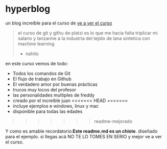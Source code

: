 # hyperblog
un blog increíble para el curso de [ve a ver el curso](http://https://platzi.com/cursos/git-github/ "ve a ver el curso")
> el curso de git y githu de platzi es lo que me hacia falta triplicar mi salario y lanzarme a la industria del tejido de lana sintetica con machine learning
> - nahito

en este curso vemos de todo:
* Todos los comandos de Git
* El flujo de trabajo en Github
* El verdadero amor por buenas prácticas
* trucos muy locos del profesor
* las personalidades multiples de freddy
* creado por el increible juan
<<<<<<< HEAD
=======
* incluye ejemplos e windows, linux y mac
* disponible para todas las edades
>>>>>>> readme-mejorado

Y como es amable recordatorio:**Este readme.md es un chiste**. diseñado para el ejemplo. si llegas acá NO TE LO TOMES EN SERIO y mejor ve a ver el curso.

